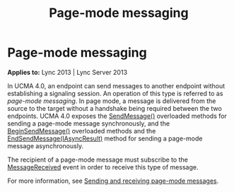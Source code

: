﻿---
title: Page-mode messaging
TOCTitle: Page-mode messaging
ms:assetid: c05a6e23-3fb2-4d4b-a48e-eaeb576fdeff
ms:mtpsurl: https://msdn.microsoft.com/library/Dn466059(v=office.15)
ms:contentKeyID: 57103052
ms.date: 07/25/2014
mtps_version: v=office.15
---

# Page-mode messaging


**Applies to:** Lync 2013 | Lync Server 2013

In UCMA 4.0, an endpoint can send messages to another endpoint without establishing a signaling session. An operation of this type is referred to as *page-mode messaging*. In page mode, a message is delivered from the source to the target without a handshake being required between the two endpoints. UCMA 4.0 exposes the [SendMessage()](https://msdn.microsoft.com/library/hh350225\(v=office.15\)) overloaded methods for sending a page-mode message synchronously, and the [BeginSendMessage()](https://msdn.microsoft.com/library/hh349151\(v=office.15\)) overloaded methods and the [EndSendMessage(IAsyncResult)](https://msdn.microsoft.com/library/hh382471\(v=office.15\)) method for sending a page-mode message asynchronously.

The recipient of a page-mode message must subscribe to the [MessageReceived](https://msdn.microsoft.com/library/hh350010\(v=office.15\)) event in order to receive this type of message.

For more information, see [Sending and receiving page-mode messages](sending-and-receiving-page-mode-messages.md).

